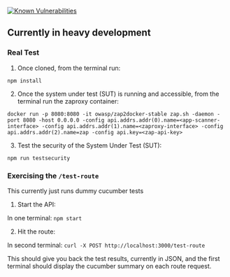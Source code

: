 [![Known Vulnerabilities](https://snyk.io/test/github/binarymist/purpleteam-app-scanner/badge.svg?targetFile=package.json)](https://snyk.io/test/github/binarymist/purpleteam-app-scanner?targetFile=package.json)

## Currently in heavy development

### Real Test

1. Once cloned, from the terminal run:
  
  `npm install`
  
2. Once the system under test (SUT) is running and accessible, from the terminal run the zaproxy container:
  
  `docker run -p 8080:8080 -it owasp/zap2docker-stable zap.sh -daemon -port 8080 -host 0.0.0.0 -config api.addrs.addr(0).name=<app-scanner-interface> -config api.addrs.addr(1).name=<zaproxy-interface> -config api.addrs.addr(2).name=zap -config api.key=<zap-api-key>`
  
3. Test the security of the System Under Test (SUT):
  
  `npm run testsecurity`

### Exercising the `/test-route`

This currently just runs dummy cucumber tests

1. Start the API:
  
  In one terminal: `npm start`
  
2. Hit the route:
  
  In second terminal: `curl -X POST http://localhost:3000/test-route`

  This should give you back the test results, currently in JSON, and the first terminal should display the cucumber summary on each route request.